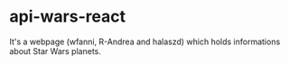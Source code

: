 # api-wars-react
It's a webpage (wfanni, R-Andrea and halaszd) which holds informations about Star Wars planets.
